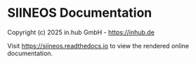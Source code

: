 SIINEOS Documentation
=====================

Copyright (c) 2025 in.hub GmbH - https://inhub.de

Visit https://siineos.readthedocs.io to view the rendered online documentation.
